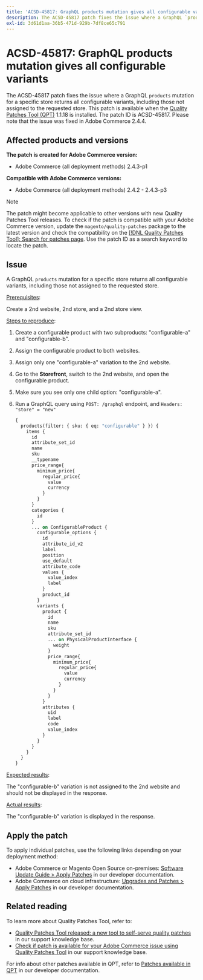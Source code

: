 ```yaml
---
title: 'ACSD-45817: GraphQL products mutation gives all configurable variants'
description: The ACSD-45817 patch fixes the issue where a GraphQL `products` mutation for a specific store returns all configurable variants, including those not assigned to the requested store. This patch is available when the [Quality Patches Tool (QPT)](/help/announcements/adobe-commerce-announcements/magento-quality-patches-released-new-tool-to-self-serve-quality-patches.md) 1.1.18 is installed. The patch ID is ACSD-45817. Please note that the issue was fixed in Adobe Commerce 2.4.4.
exl-id: 3d61d1aa-36b5-471d-929b-7df8ce65c791
---
```

# ACSD-45817: GraphQL products mutation gives all configurable variants

The ACSD-45817 patch fixes the issue where a GraphQL `products` mutation for a specific store returns all configurable variants, including those not assigned to the requested store. This patch is available when the [Quality Patches Tool (QPT)](/help/announcements/adobe-commerce-announcements/magento-quality-patches-released-new-tool-to-self-serve-quality-patches.md) 1.1.18 is installed. The patch ID is ACSD-45817. Please note that the issue was fixed in Adobe Commerce 2.4.4.

## Affected products and versions

**The patch is created for Adobe Commerce version:**

* Adobe Commerce (all deployment methods) 2.4.3-p1

**Compatible with Adobe Commerce versions:**

* Adobe Commerce (all deployment methods) 2.4.2 - 2.4.3-p3

>[!NOTE]
>
>The patch might become applicable to other versions with new Quality Patches Tool releases. To check if the patch is compatible with your Adobe Commerce version, update the `magento/quality-patches` package to the latest version and check the compatibility on the [[!DNL Quality Patches Tool]: Search for patches page](https://devdocs.magento.com/quality-patches/tool.html#patch-grid). Use the patch ID as a search keyword to locate the patch.

## Issue

A GraphQL `products` mutation for a specific store returns all configurable variants, including those not assigned to the requested store.

<u>Prerequisites</u>:

Create a 2nd website, 2nd store, and a 2nd store view.

<u>Steps to reproduce</u>:

1. Create a configurable product with two subproducts: "configurable-a" and "configurable-b".
1. Assign the configurable product to both websites.
1. Assign only one "configurable-a" variation to the 2nd website.
1. Go to the **Storefront**, switch to the 2nd website, and open the configurable product.
1. Make sure you see only one child option: "configurable-a".
1. Run a GraphQL query using `POST: /graphql` endpoint, and `Headers: "store" = "new"`

    ```GraphQL
    {
      products(filter: { sku: { eq: "configurable" } }) {
        items {
          id
          attribute_set_id
          name
          sku
          __typename
          price_range{
            minimum_price{
              regular_price{
                value
                currency
              }
            }
          }
          categories {
            id
          }
          ... on ConfigurableProduct {
            configurable_options {
              id
              attribute_id_v2
              label
              position
              use_default
              attribute_code
              values {
                value_index
                label
              }
              product_id
            }
            variants {
              product {
                id
                name
                sku
                attribute_set_id
                ... on PhysicalProductInterface {
                  weight
                }
                price_range{
                  minimum_price{
                    regular_price{
                      value
                      currency
                    }
                  }
                }
              }
              attributes {
                uid
                label
                code
                value_index
              }
            }
          }
        }
      }
    }
    ```

<u>Expected results</u>:

The "configurable-b" variation is not assigned to the 2nd website and should not be displayed in the response.

<u>Actual results</u>:

The "configurable-b" variation is displayed in the response.

## Apply the patch

To apply individual patches, use the following links depending on your deployment method:

* Adobe Commerce or Magento Open Source on-premises: [Software Update Guide > Apply Patches](https://devdocs.magento.com/guides/v2.4/comp-mgr/patching/mqp.html) in our developer documentation.
* Adobe Commerce on cloud infrastructure: [Upgrades and Patches > Apply Patches](https://devdocs.magento.com/cloud/project/project-patch.html) in our developer documentation.

## Related reading

To learn more about Quality Patches Tool, refer to:

* [Quality Patches Tool released: a new tool to self-serve quality patches](/help/announcements/adobe-commerce-announcements/magento-quality-patches-released-new-tool-to-self-serve-quality-patches.md) in our support knowledge base.
* [Check if patch is available for your Adobe Commerce issue using Quality Patches Tool](/help/support-tools/patches-available-in-qpt-tool/check-patch-for-magento-issue-with-magento-quality-patches.md) in our support knowledge base.

For info about other patches available in QPT, refer to [Patches available in QPT](https://devdocs.magento.com/quality-patches/tool.html#patch-grid) in our developer documentation.
